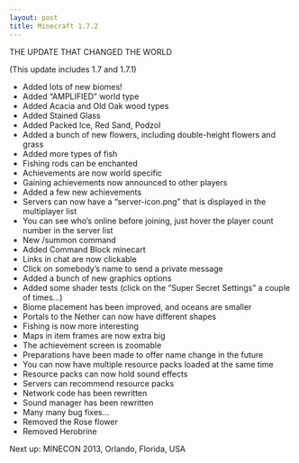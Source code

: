 ```yaml
---
layout: post
title: Minecraft 1.7.2
---
```


THE UPDATE THAT CHANGED THE WORLD

(This update includes 1.7 and 1.7.1)

* Added lots of new biomes!<br>
* Added “AMPLIFIED” world type<br>
* Added Acacia and Old Oak wood types<br>
* Added Stained Glass<br>
* Added Packed Ice, Red Sand, Podzol<br>
* Added a bunch of new flowers, including double-height flowers and grass<br>
* Added more types of fish<br>
* Fishing rods can be enchanted<br>
* Achievements are now world specific<br>
* Gaining achievements now announced to other players<br>
* Added a few new achievements<br>
* Servers can now have a “server-icon.png” that is displayed in the multiplayer list<br>
* You can see who’s online before joining, just hover the player count number in the server list<br>
* New /summon command<br>
* Added Command Block minecart<br>
* Links in chat are now clickable<br>
* Click on somebody’s name to send a private message<br>
* Added a bunch of new graphics options<br>
* Added some shader tests (click on the “Super Secret Settings” a couple of times…)<br>
* Biome placement has been improved, and oceans are smaller<br>
* Portals to the Nether can now have different shapes<br>
* Fishing is now more interesting<br>
* Maps in item frames are now extra big<br>
* The achievement screen is zoomable<br>
* Preparations have been made to offer name change in the future<br>
* You can now have multiple resource packs loaded at the same time<br>
* Resource packs can now hold sound effects<br>
* Servers can recommend resource packs<br>
* Network code has been rewritten<br>
* Sound manager has been rewritten<br>
* Many many bug fixes…<br>
* Removed the Rose flower<br>
* Removed Herobrine<br>

Next up: MINECON 2013, Orlando, Florida, USA
